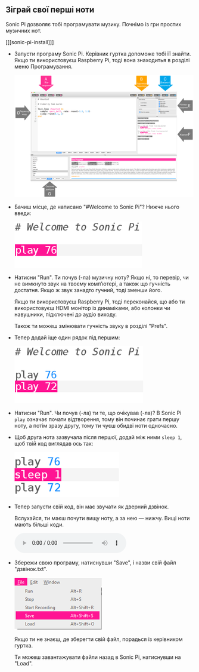 ## Зіграй свої перші ноти

Sonic Pi дозволяє тобі програмувати музику. Почнімо із гри простих музичних нот.

[[[sonic-pi-install]]]

+ Запусти програму Sonic Pi. Керівник гуртка допоможе тобі її знайти. Якщо ти використовуєш Raspberry Pi, тоді вона знаходитья в розділі меню Програмування.
    
    ![знімок екрана](images/tune-GUI.png)

+ Бачиш місце, де написано "#Welcome to Sonic Pi"? Нижче нього введи:
    
    ![знімок екрана](images/tune-play.png)

+ Натисни "Run". Ти почув (-ла) музичну ноту? Якщо ні, то перевір, чи не вимкнуто звук на твоєму комп’ютері, а також що гучність достатня. Якщо ж звук занадто гучний, тоді зменши його.
    
    Якщо ти використовуєш Raspberry Pi, тоді переконайся, що або ти використовуєш HDMI монітор із динаміками, або колонки чи навушники, підключені до аудіо виходу.
    
    Також ти можеш змінювати гучність звуку в розділі "Prefs".

+ Тепер додай іще один рядок під першим:
    
    ![знімок екрана](images/tune-play2.png)

+ Натисни "Run". Чи почув (-ла) ти те, що очікував (-ла)? В Sonic Pi `play` означає почати відтворення, тому він починає грати першу ноту, а потім зразу другу, тому ти чуєш обидві ноти одночасно.

+ Щоб друга нота зазвучала після першої, додай між ними `sleep 1`, щоб твій код виглядав ось так:
    
    ![знімок екрана](images/tune-sleep.png)

+ Тепер запусти свій код, він має звучати як дверний дзвінок.
    
    Вслухайся, ти маєш почути вищу ноту, а за нею — нижчу. Вищі ноти мають більші коди.
    
    <div id="audio-preview" class="pdf-hidden">
    <audio controls preload> 
      <source src="resources/doorbell-1.mp3" type="audio/mpeg"> 
      Твій браузер не підтримує елемент <code>audio</code>.
    </audio>
    </div> 
+ Збережи свою програму, натиснувши "Save", і назви свій файл "дзвінок.txt".
    
    ![знімок екрана](images/tune-save.png)
    
    Якщо ти не знаєш, де зберегти свій файл, порадься із керівником гуртка.
    
    Ти можеш завантажувати файли назад в Sonic Pi, натиснувши на "Load".